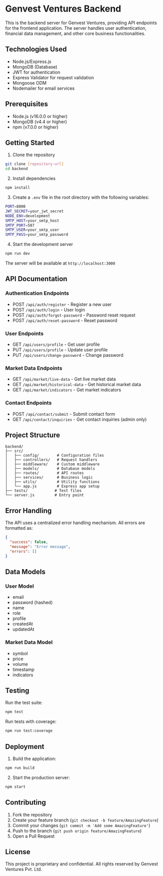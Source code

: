 # Genvest Ventures Backend

This is the backend server for Genvest Ventures, providing API endpoints for the frontend application. The server handles user authentication, financial data management, and other core business functionalities.

## Technologies Used

- Node.js/Express.js
- MongoDB (Database)
- JWT for authentication
- Express Validator for request validation
- Mongoose ODM
- Nodemailer for email services

## Prerequisites

- Node.js (v16.0.0 or higher)
- MongoDB (v4.4 or higher)
- npm (v7.0.0 or higher)

## Getting Started

1. Clone the repository

```bash
git clone [repository-url]
cd backend
```

2. Install dependencies

```bash
npm install
```

3. Create a `.env` file in the root directory with the following variables:

```bash
PORT=8000
JWT_SECRET=your_jwt_secret
NODE_ENV=development
SMTP_HOST=your_smtp_host
SMTP_PORT=587
SMTP_USER=your_smtp_user
SMTP_PASS=your_smtp_password
```

4. Start the development server

```bash
npm run dev
```

The server will be available at `http://localhost:3000`

## API Documentation

### Authentication Endpoints

- POST `/api/auth/register` - Register a new user
- POST `/api/auth/login` - User login
- POST `/api/auth/forgot-password` - Password reset request
- POST `/api/auth/reset-password` - Reset password

### User Endpoints

- GET `/api/users/profile` - Get user profile
- PUT `/api/users/profile` - Update user profile
- PUT `/api/users/change-password` - Change password

### Market Data Endpoints

- GET `/api/market/live-data` - Get live market data
- GET `/api/market/historical-data` - Get historical market data
- GET `/api/market/indicators` - Get market indicators

### Contact Endpoints

- POST `/api/contact/submit` - Submit contact form
- GET `/api/contact/inquiries` - Get contact inquiries (admin only)

## Project Structure

```
backend/
├── src/
│   ├── config/        # Configuration files
│   ├── controllers/   # Request handlers
│   ├── middleware/    # Custom middleware
│   ├── models/        # Database models
│   ├── routes/        # API routes
│   ├── services/      # Business logic
│   ├── utils/         # Utility functions
│   └── app.js         # Express app setup
├── tests/            # Test files
└── server.js         # Entry point
```

## Error Handling

The API uses a centralized error handling mechanism. All errors are formatted as:

```json
{
  "success": false,
  "message": "Error message",
  "errors": []
}
```

## Data Models

### User Model

- email
- password (hashed)
- name
- role
- profile
- createdAt
- updatedAt

### Market Data Model

- symbol
- price
- volume
- timestamp
- indicators

## Testing

Run the test suite:

```bash
npm test
```

Run tests with coverage:

```bash
npm run test:coverage
```

## Deployment

1. Build the application:

```bash
npm run build
```

2. Start the production server:

```bash
npm start
```

## Contributing

1. Fork the repository
2. Create your feature branch (`git checkout -b feature/AmazingFeature`)
3. Commit your changes (`git commit -m 'Add some AmazingFeature'`)
4. Push to the branch (`git push origin feature/AmazingFeature`)
5. Open a Pull Request

## License

This project is proprietary and confidential. All rights reserved by Genvest Ventures Pvt. Ltd.
